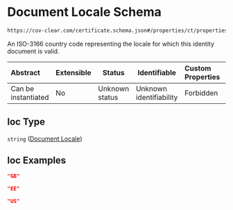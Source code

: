 # Document Locale Schema

```txt
https://cov-clear.com/certificate.schema.json#/properties/ct/properties/id/properties/loc
```

An ISO-3166 country code representing the locale for which this identity document is valid.


| Abstract            | Extensible | Status         | Identifiable            | Custom Properties | Additional Properties | Access Restrictions | Defined In                                                                  |
| :------------------ | ---------- | -------------- | ----------------------- | :---------------- | --------------------- | ------------------- | --------------------------------------------------------------------------- |
| Can be instantiated | No         | Unknown status | Unknown identifiability | Forbidden         | Allowed               | none                | [certificate.schema.json\*](certificate.schema.json "open original schema") |

## loc Type

`string` ([Document Locale](certificate-properties-certificate-section-properties-identification-properties-document-locale.md))

## loc Examples

```json
"GB"
```

```json
"EE"
```

```json
"US"
```

